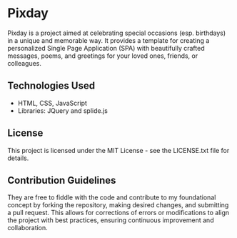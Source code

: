 # Pixday

Pixday is a project aimed at celebrating special occasions (esp. birthdays) in a unique and memorable way. It provides a template for creating a personalized Single Page Application (SPA) with beautifully crafted messages, poems, and greetings for your loved ones, friends, or colleagues.

## Technologies Used
- HTML, CSS, JavaScript
- Libraries: JQuery and splide.js

## License
This project is licensed under the MIT License - see the LICENSE.txt file for details.

## Contribution Guidelines
They are free to fiddle with the code and contribute to my foundational concept by forking the repository, making desired changes, and submitting a pull request. This allows for corrections of errors or modifications to align the project with best practices, ensuring continuous improvement and collaboration.
